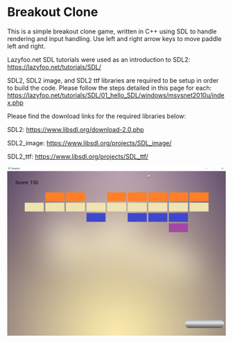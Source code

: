 # Breakout Clone

This is a simple breakout clone game, written in C++ using SDL to handle rendering and input handling. Use left and right arrow keys to move paddle left and right.

Lazyfoo.net SDL tutorials were used as an introduction to SDL2: 
https://lazyfoo.net/tutorials/SDL/

SDL2, SDL2 image, and SDL2 ttf libraries are required to be setup in order to build the code. Please follow the steps detailed in this page for each:
https://lazyfoo.net/tutorials/SDL/01_hello_SDL/windows/msvsnet2010u/index.php

Please find the download links for the required libraries below:

SDL2:
https://www.libsdl.org/download-2.0.php

SDL2_image:
https://www.libsdl.org/projects/SDL_image/

SDL2_ttf:
https://www.libsdl.org/projects/SDL_ttf/

![](/screenshots/ss1.png)